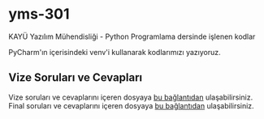 # yms-301
KAYÜ Yazılım Mühendisliği - Python Programlama dersinde işlenen kodlar

PyCharm'ın içerisindeki venv'i kullanarak kodlarımızı yazıyoruz.

## Vize Soruları ve Cevapları
Vize soruları ve cevaplarını içeren dosyaya [bu bağlantıdan](https://github.com/furkandlkdr/yms-301/blob/main/python-vize.md) ulaşabilirsiniz.
Final soruları ve cevaplarını içeren dosyaya [bu bağlantıdan](https://github.com/furkandlkdr/yms-301/blob/main/python-final.md) ulaşabilirsiniz.
